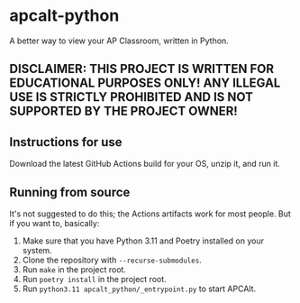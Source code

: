 # apcalt-python
A better way to view your AP Classroom, written in Python.

## DISCLAIMER: THIS PROJECT IS WRITTEN FOR EDUCATIONAL PURPOSES ONLY! ANY ILLEGAL USE IS STRICTLY PROHIBITED AND IS NOT SUPPORTED BY THE PROJECT OWNER!

## Instructions for use
Download the latest GitHub Actions build for your OS, unzip it, and run it.

## Running from source
It's not suggested to do this; the Actions artifacts work for most people. But if you want to, basically:
1. Make sure that you have Python 3.11 and Poetry installed on your system.
2. Clone the repository with `--recurse-submodules`.
3. Run `make` in the project root.
4. Run `poetry install` in the project root.
5. Run `python3.11 apcalt_python/_entrypoint.py` to start APCAlt.
